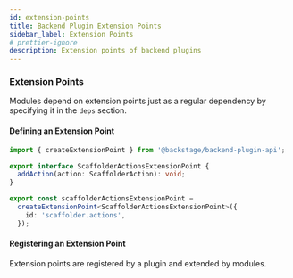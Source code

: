 ```yaml
---
id: extension-points
title: Backend Plugin Extension Points
sidebar_label: Extension Points
# prettier-ignore
description: Extension points of backend plugins
---
```


### Extension Points

Modules depend on extension points just as a regular dependency by specifying it in the `deps` section.

#### Defining an Extension Point

```ts
import { createExtensionPoint } from '@backstage/backend-plugin-api';

export interface ScaffolderActionsExtensionPoint {
  addAction(action: ScaffolderAction): void;
}

export const scaffolderActionsExtensionPoint =
  createExtensionPoint<ScaffolderActionsExtensionPoint>({
    id: 'scaffolder.actions',
  });
```

#### Registering an Extension Point

Extension points are registered by a plugin and extended by modules.

